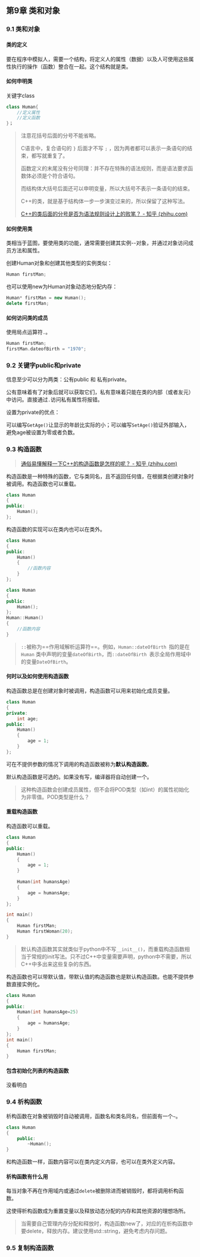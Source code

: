 ## 第9章 类和对象

### 9.1 类和对象

#### 类的定义

要在程序中模拟人，需要一个结构，将定义人的属性（数据）以及人可使用这些属性执行的操作（函数）整合在一起。这个结构就是类。



#### 如何申明类

关键字class

``` c++
class Human{
    //定义属性
    //定义函数
}；
```

> 注意花括号后面的分号不能省略。
>
> C语言中，复合语句的 `}` 后面才不写 `;` ，因为两者都可以表示一条语句的结束，都写就重复了。
>
> 函数定义的末尾没有分号同理：并不存在特殊的语法规则，而是语法要求函数体必须是个符合语句。
>
> 而结构体大括号后面还可以申明变量，所以大括号不表示一条语句的结束。
>
> C++的类，就是基于结构体一步一步演变过来的，所以保留了这种写法。
>
> [C++的类后面的分号是否为语法规则设计上的败笔？ - 知乎 (zhihu.com)](https://www.zhihu.com/question/441151329/answer/1710006680)



#### 如何使用类

类相当于蓝图，要使用类的功能，通常需要创建其实例--对象，并通过对象访问成员方法和属性。

创建Human对象和创建其他类型的实例类似：

``` C++
Human firstMan;
```

也可以使用new为Human对象动态地分配内存：

``` C++
Human* firstMan = new Human();
delete firstMan;
```



#### 如何访问类的成员

使用局点运算符`.`。

``` C++
Human firstMan;
firstMan.dateofBirth = "1970";
```



### 9.2 关键字public和private

信息至少可以分为两类：公有public 和 私有private。

公有意味着有了对象后就可以获取它们，私有意味着只能在类的内部（或者友元）中访问。直接通过`.`访问私有属性将报错。

设置为private的优点：

可以编写`GetAge()`让显示的年龄比实际的小；可以编写`SetAge()`验证外部输入，避免age被设置为零或者负数。



 ### 9.3 构造函数

> [通俗易懂解释一下C++的构造函数是怎样的呢？ - 知乎 (zhihu.com)](https://www.zhihu.com/question/396004298)

构造函数是一种特殊的函数，它与类同名，且不返回任何值，在根据类创建对象时被调用。构造函数也可以重载。

``` C++
class Human
{
public:
    Human();   
};
```

构造函数的实现可以在类内也可以在类外。

``` c++
class Human
{
public:
    Human()
    {
        //函数内容
    }
};
```

``` c++
class Human
{
public:
    Human();
};
Human::Human()
{
    //函数内容
}
```

> `::`被称为==作用域解析运算符==。例如，`Human::dateOfBirth `指的是在`Human` 类中声明的变量`dateOfBirth`，而`::dateOfBirth `表示全局作用域中的变量`DateOfBirth`。



#### 何时以及如何使用构造函数

构造函数总是在创建对象时被调用，构造函数可以用来初始化成员变量。

``` c++
class Human
{
private:
    int age;
public:
    Human()
    {
        age = 1;
    }
};
```

可在不提供参数的情况下调用的构造函数被称为**默认构造函数**。

默认构造函数是可选的。如果没有写，编译器将自动创建一个。

> 这种构造函数会创建成员属性，但不会将POD类型（如int）的属性初始化为非零值。POD类型是什么？



#### 重载构造函数

构造函数可以重载。

``` c++
class Human
{
public:
    Human()
    {
        age = 1;
    }
    
    Human(int humansAge)
    {
        age = humansAge;
    }
};

int main()
{
    Human firstMan;
    Human firstWoman(20);
}
```

> 默认构造函数其实就类似于python中不写`__init__()`，而重载构造函数相当于常规的init写法。只不过C++中变量需要声明，python中不需要，所以C++中多出来这些复杂的东西。



构造函数也可以带默认值，带默认值的构造函数也是默认构造函数。也能不提供参数直接实例化。

``` c++
class Human
{
public:
    Human(int humansAge=25)
    {
        age = humansAge;
    }
};
int main()
{
    Human firstMan;
}
```



#### 包含初始化列表的构造函数

没看明白



### 9.4 析构函数

析构函数在对象被销毁时自动被调用，函数名和类名同名，但前面有一个`~`。

``` C++
class Human
{
    public:
    	~Human();
}
```

和构造函数一样，函数内容可以在类内定义内容，也可以在类外定义内容。



#### 析构函数有什么用

每当对象不再在作用域内或通过`delete`被删除进而被销毁时，都将调用析构函数。

这使得析构函数成为重置变量以及释放动态分配的内存和其他资源的理想场所。

> 当需要自己管理内存分配和释放时，构造函数new了，对应的在析构函数中要delete，释放内存。建议使用std::string，避免考虑内存问题。



### 9.5 复制构造函数

